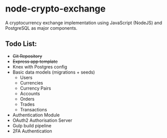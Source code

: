 # node-crypto-exchange
A cryptocurrency exchange implementation using JavaScript (NodeJS) and PostgreSQL as major components.



## Todo List:

+ ~~Git Repository~~
+ ~~Express app template~~
+ Knex with Postgres config
+ Basic data models (migrations + seeds)
  + Users
  + Currencies
  + Currency Pairs
  + Accounts
  + Orders
  + Trades
  + Transactions
+ Authentication Module
+ OAuth2 Authorisation Server
+ Gulp build pipeline
+ 2FA Authentication